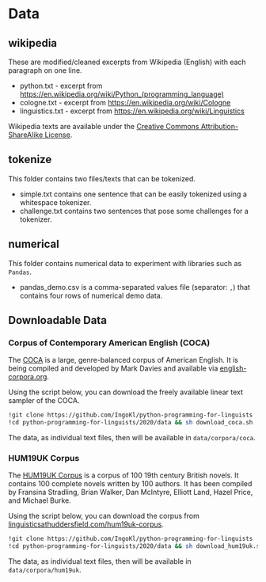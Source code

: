 # Data

## wikipedia

These are modified/cleaned excerpts from Wikipedia (English) with each paragraph on one line.

* python.txt - excerpt from https://en.wikipedia.org/wiki/Python_(programming_language)
* cologne.txt - excerpt from https://en.wikipedia.org/wiki/Cologne
* linguistics.txt - excerpt from https://en.wikipedia.org/wiki/Linguistics

Wikipedia texts are available under the [Creative Commons Attribution-ShareAlike License](https://en.wikipedia.org/wiki/Wikipedia:Text_of_Creative_Commons_Attribution-ShareAlike_3.0_Unported_License).

## tokenize

This folder contains two files/texts that can be tokenized.

* simple.txt contains one sentence that can be easily tokenized using a whitespace tokenizer.
* challenge.txt contains two sentences that pose some challenges for a tokenizer.

## numerical

This folder contains numerical data to experiment with libraries such as `Pandas`.

* pandas_demo.csv is a comma-separated values file (separator: `,`) that contains four rows of numerical demo data.

## Downloadable Data

### Corpus of Contemporary American English (COCA)

The [COCA](https://www.english-corpora.org/coca/) is a large, genre-balanced corpus of American English. It is being compiled and developed by Mark Davies and available via [english-corpora.org](https://www.english-corpora.org/).

Using the script below, you can download the freely available linear text sampler of the COCA.

```bash
!git clone https://github.com/IngoKl/python-programming-for-linguists
!cd python-programming-for-linguists/2020/data && sh download_coca.sh
```

The data, as individual text files, then will be available in `data/corpora/coca`.

### HUM19UK Corpus

The [HUM19UK Corpus](https://www.linguisticsathuddersfield.com/hum19uk-corpus) is a corpus of 100 19th century British novels. It contains 100 complete novels written by 100 authors. It has been compiled by Fransina Stradling, Brian Walker, Dan McIntyre, Elliott Land, Hazel Price, and Michael Burke.

Using the script below, you can download the corpus from [linguisticsathuddersfield.com/hum19uk-corpus](https://www.linguisticsathuddersfield.com/hum19uk-corpus).

```bash
!git clone https://github.com/IngoKl/python-programming-for-linguists
!cd python-programming-for-linguists/2020/data && sh download_hum19uk.sh
```

The data, as individual text files, then will be available in `data/corpora/hum19uk`.
